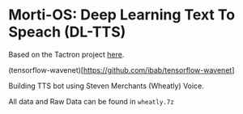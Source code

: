 # Morti-OS: Deep Learning Text To Speach (DL-TTS)

Based on the Tactron project [here](https://github.com/Kyubyong/tacotron).

(tensorflow-wavenet)[https://github.com/ibab/tensorflow-wavenet]

Building TTS bot using Steven Merchants (Wheatly) Voice.

All data and Raw Data can be found in `wheatly.7z`